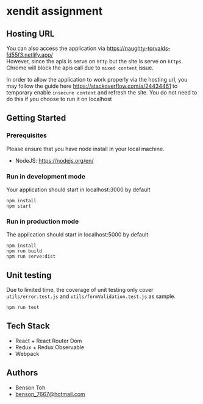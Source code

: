 # xendit assignment

## Hosting URL
You can also access the application via https://naughty-torvalds-fd55f3.netlify.app/ <br>
However, since the apis is serve on `http` but the site is serve on `https`. Chrome will block the apis call due to `mixed content` issue.

In order to allow the application to work properly via the hosting url, you may follow the guide here https://stackoverflow.com/a/24434461 to temporary enable `insecure content` and refresh the site. You do not need to do this if you choose to run it on localhost

## Getting Started

### Prerequisites
Please ensure that you have node install in your local machine.
- NodeJS: https://nodejs.org/en/

### Run in development mode
Your application should start in localhost:3000 by default
```
npm install
npm start
```

### Run in production mode
The application should start in localhost:5000 by default
```
npm install 
npm run build
npm run serve:dist
```

## Unit testing
Due to limited time, the coverage of unit testing only cover `utils/error.test.js` and `utils/formValidation.test.js` as sample.
```
npm run test
```

## Tech Stack
- React + React Router Dom
- Redux + Redux Observable
- Webpack

## Authors
- Benson Toh
- benson_7667@hotmail.com
